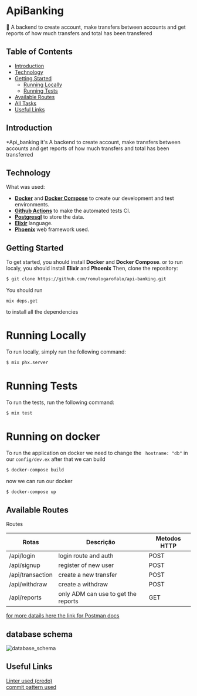 # ApiBanking

:scroll: A backend to create account, make transfers between accounts and get reports of how much transfers and total has been transfered


## Table of Contents
- [Introduction](#introduction)
- [Technology](#technology)
- [Getting Started](#getting-started)
  - [Running Locally](#running-locally)
  - [Running Tests](#running-tests)
- [Available Routes](#available-routes)
- [All Tasks](#tasks)
- [Useful Links](#useful-links)  
  


## Introduction
  *Api_banking it's A backend to create account, make transfers between accounts and get reports of how much transfers and total has been transferred

## Technology
What was used:
- **[Docker](https://docs.docker.com)** and **[Docker Compose](https://docs.docker.com/compose/)** to create our development and test environments.
- **[Github Actions](https://github.com/features/actions)** to make the automated tests CI.
- **[Postgresql](https://www.postgresql.org/)** to store the data.
- **[Elixir](https://elixir-lang.org/)** language.
- **[Phoenix](https://www.phoenixframework.org/)** web framework used.


## Getting Started
To get started, you should install **Docker** and **Docker Compose**.
or to run localy, you should install **Elixir** and **Phoenix**
Then, clone the repository:
```sh
$ git clone https://github.com/romulogarofalo/api-banking.git
```
You should run 
```
mix deps.get
```
to install all the dependencies
# Running Locally
To run locally, simply run the following command:
```sh
$ mix phx.server
```
# Running Tests
To run the tests, run the following command:
```sh
$ mix test
```
# Running on docker
To run the application on docker we need to change the ``` hostname: "db"``` in our `config/dev.ex` after that we can build
```sh
$ docker-compose build
```
now we can run our docker
```sh
$ docker-compose up
```

## Available Routes

Routes

| Rotas                  | Descrição                                  | Metodos HTTP |
|------------------------|--------------------------------------------|--------------|
|/api/login              | login route and auth                       | POST         |
|/api/signup             | register of new user                       | POST         |
|/api/transaction        | create a new transfer                      | POST         |
|/api/withdraw           | create a withdraw                          | POST         |
|/api/reports            | only ADM can use to get the reports        | GET          |
[for more datails here the link for Postman docs](https://documenter.getpostman.com/view/1994420/TVYDdJvF)

## database schema

![database_schema](https://github.com/romulogarofalo/api_banking/blob/master/database_api_banking.png)

## Useful Links
[Linter used (credo)](https://github.com/rrrene/credo)  
[commit pattern used](https://gitmoji.carloscuesta.me/)


